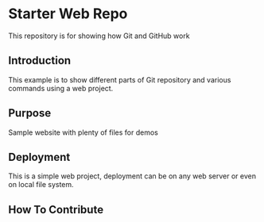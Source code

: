 # Starter Web Repo

This repository is for showing how Git and GitHub work

## Introduction

This example is to show different parts of Git repository and various commands using a web project.

## Purpose

Sample website with plenty of files for demos

## Deployment

This is a simple web project, deployment can be on any web server or even on local file system.

## How To Contribute